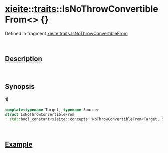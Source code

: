 # [xieite](../../xieite.md)\:\:[traits](../../traits.md)\:\:IsNoThrowConvertibleFrom\<\> \{\}
Defined in fragment [xieite:traits.IsNoThrowConvertibleFrom](../../../src/traits/is_convertible_from.cpp)

&nbsp;

## [Description](../concepts/convertible_from.md#Description)

&nbsp;

## Synopsis
#### 1)
```cpp
template<typename Target, typename Source>
struct IsNoThrowConvertibleFrom
: std::bool_constant<xieite::concepts::NoThrowConvertibleFrom<Target, Source>> {};
```

&nbsp;

## [Example](../concepts/convertible_from.md#Example)
